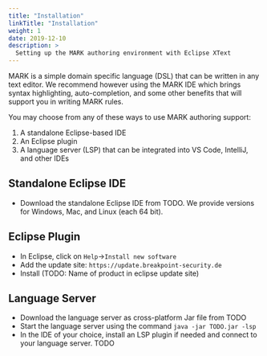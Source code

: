 ```yaml
---
title: "Installation"
linkTitle: "Installation"
weight: 1
date: 2019-12-10
description: >
  Setting up the MARK authoring environment with Eclipse XText
---
```


MARK is a simple domain specific language (DSL) that can be written in any text editor. We recommend however using the MARK IDE which brings syntax highlighting, auto-completion, and some other benefits that will support you in writing MARK rules.

You may choose from any of these ways to use MARK authoring support:

1. A standalone Eclipse-based IDE
1. An Eclipse plugin
1. A language server (LSP) that can be integrated into VS Code, IntelliJ, and other IDEs

## Standalone Eclipse IDE

* Download the standalone Eclipse IDE from TODO. We provide versions for Windows, Mac, and Linux (each 64 bit).

## Eclipse Plugin

* In Eclipse, click on `Help`->`Install new software`
* Add the update site: `https://update.breakpoint-security.de`
* Install (TODO: Name of product in eclipse update site)

## Language Server

* Download the language server as cross-platform Jar file from TODO
* Start the language server using the command `java -jar TODO.jar -lsp`
* In the IDE of your choice, install an LSP plugin if needed and connect to your language server. TODO
